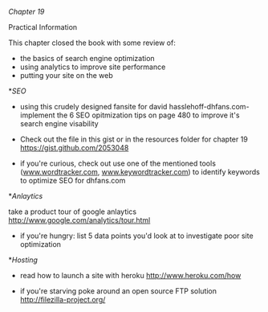 *Chapter 19*

Practical Information

This chapter closed the book with some review of:

* the basics of search engine optimization
* using analytics to improve site performance
* putting your site on the web

**SEO*
* using this crudely designed fansite for david hasslehoff-dhfans.com- implement the 6 SEO opitmization tips on page 480 to improve it's search engine visability

* Check out the file in this gist or in the resources folder for chapter 19
<https://gist.github.com/2053048>

* if you're curious, check out use one of the mentioned tools (www.wordtracker.com, www.keywordtracker.com) to identify keywords to optimize SEO for dhfans.com

**Anlaytics*

take a product tour of google anlaytics
<http://www.google.com/analytics/tour.html>

* if you're hungry: list 5 data points you'd look at to investigate poor site optimization

**Hosting*
* read how to launch a site with heroku 
<http://www.heroku.com/how>

* if you're starving poke around an open source FTP solution
<http://filezilla-project.org/>
